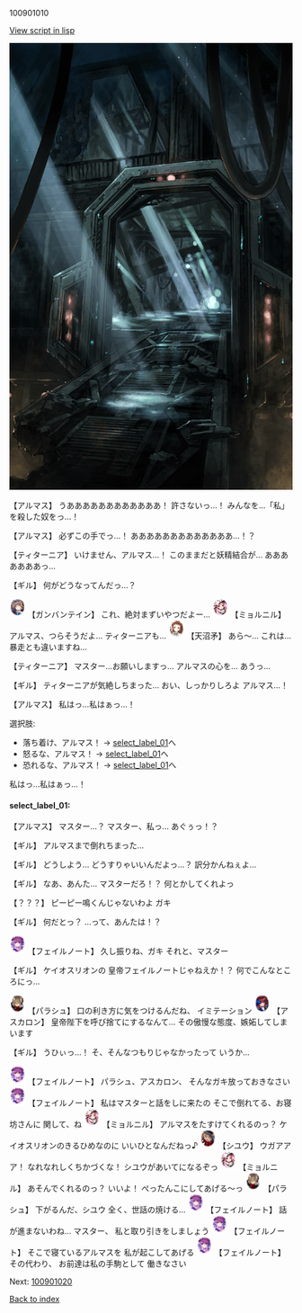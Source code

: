 100901010

[View script in lisp](../scripts/100901010.txt)

![bifrost.png](../images/backgrounds/bifrost.png)

【アルマス】
うああああああああああああ！
許さないっ…！
みんなを…「私」を殺した奴をっ…！

【アルマス】
必ずこの手でっ…！
あああああああああああああ…！？

【ティターニア】
いけません、アルマス…！
このままだと妖精結合が…
あああああああっ…

【ギル】
何がどうなってんだっ…？

<img src="../images/units/3600211.png" alt="3600211.png" height="34"/>
【ガンバンテイン】
これ、絶対まずいやつだよー…

<img src="../images/units/3200111.png" alt="3200111.png" height="34"/>
【ミョルニル】
アルマス、つらそうだよ…
ティターニアも…

<img src="../images/units/3300411.png" alt="3300411.png" height="34"/>
【天沼矛】
あら～…
これは…暴走とも違いますね…

【ティターニア】
マスター…お願いしますっ…
アルマスの心を…
あうっ…

【ギル】
ティターニアが気絶しちまった…
おい、しっかりしろよ
アルマス…！

【アルマス】
私はっ…私はぁっ…！

選択肢:
- 落ち着け、アルマス！ → [select_label_01](#select_label_01)へ
- 怒るな、アルマス！ → [select_label_01](#select_label_01)へ
- 恐れるな、アルマス！ → [select_label_01](#select_label_01)へ

私はっ…私はぁっ…！

#### select_label_01:

【アルマス】
マスター…？
マスター、私っ…
あぐぅっ！？

【ギル】
アルマスまで倒れちまった…

【ギル】
どうしよう…
どうすりゃいいんだよっ…？
訳分かんねぇよ…

【ギル】
なあ、あんた…
マスターだろ！？
何とかしてくれよっ

【？？？】
ピーピー鳴くんじゃないわよ
ガキ

【ギル】
何だとっ？
…って、あんたは！？

<img src="../images/units/3401911.png" alt="3401911.png" height="34"/>
【フェイルノート】
久し振りね、ガキ
それと、マスター

【ギル】
ケイオスリオンの
皇帝フェイルノートじゃねえか！？
何でこんなところにっ…

<img src="../images/units/3200411.png" alt="3200411.png" height="34"/>
【パラシュ】
口の利き方に気をつけるんだね、
イミテーション

<img src="../images/units/3102311.png" alt="3102311.png" height="34"/>
【アスカロン】
皇帝陛下を呼び捨てにするなんて…
その傲慢な態度、嫉妬してしまいます

【ギル】
うひぃっ…！
そ、そんなつもりじゃなかったって
いうか…

<img src="../images/units/3401911.png" alt="3401911.png" height="34"/>
【フェイルノート】
パラシュ、アスカロン、
そんなガキ放っておきなさい

<img src="../images/units/3401911.png" alt="3401911.png" height="34"/>
【フェイルノート】
私はマスターと話をしに来たの
そこで倒れてる、お寝坊さんに
関して、ね

<img src="../images/units/3200111.png" alt="3200111.png" height="34"/>
【ミョルニル】
アルマスをたすけてくれるのっ？
ケイオスリオンのきるひめなのに
いいひとなんだねっ♪

<img src="../images/units/3201911.png" alt="3201911.png" height="34"/>
【シユウ】
ウガアアア！
なれなれしくちかづくな！
シユウがあいてになるぞっ

<img src="../images/units/3200111.png" alt="3200111.png" height="34"/>
【ミョルニル】
あそんでくれるのっ？
いいよ！
ぺったんこにしてあげる～っ

<img src="../images/units/3200411.png" alt="3200411.png" height="34"/>
【パラシュ】
下がるんだ、シユウ
全く、世話の焼ける…

<img src="../images/units/3401911.png" alt="3401911.png" height="34"/>
【フェイルノート】
話が進まないわね…
マスター、
私と取り引きをしましょう

<img src="../images/units/3401911.png" alt="3401911.png" height="34"/>
【フェイルノート】
そこで寝ているアルマスを
私が起こしてあげる

<img src="../images/units/3401911.png" alt="3401911.png" height="34"/>
【フェイルノート】
その代わり、
お前達は私の手駒として
働きなさい

Next: [100901020](100901020.md)

[Back to index](index.md)
